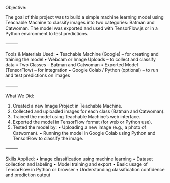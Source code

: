 Objective:

The goal of this project was to build a simple machine learning model using Teachable Machine to classify images into two categories: Batman and Catwoman. The model was exported and used with TensorFlow.js or in a Python environment to test predictions.

⸻

Tools & Materials Used:
•	Teachable Machine (Google) – for creating and training the model
•	Webcam or Image Uploads – to collect and classify data
•	Two Classes – Batman and Catwoman
•	Exported Model (TensorFlow) – for integration
•	Google Colab / Python (optional) – to run and test predictions on images

⸻

What We Did:
1.	Created a new Image Project in Teachable Machine.
2.	Collected and uploaded images for each class (Batman and Catwoman).
3.	Trained the model using Teachable Machine’s web interface.
4.	Exported the model in TensorFlow format (for web or Python use).
5.	Tested the model by:
	•	Uploading a new image (e.g., a photo of Catwoman).
	•	Running the model in Google Colab using Python and TensorFlow to classify the image.

⸻

Skills Applied:
•	Image classification using machine learning
•	Dataset collection and labeling
•	Model training and export
•	Basic usage of TensorFlow in Python or browser
•	Understanding classification confidence and prediction output
